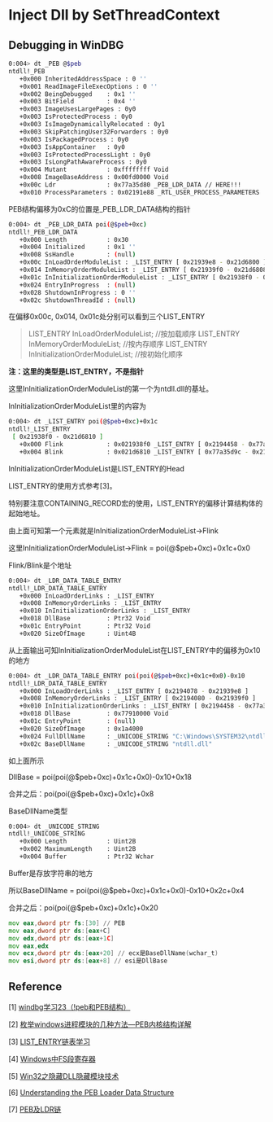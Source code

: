 # Inject Dll by SetThreadContext

## Debugging in WinDBG

```bash
0:004> dt _PEB @$peb
ntdll!_PEB
   +0x000 InheritedAddressSpace : 0 ''
   +0x001 ReadImageFileExecOptions : 0 ''
   +0x002 BeingDebugged    : 0x1 ''
   +0x003 BitField         : 0x4 ''
   +0x003 ImageUsesLargePages : 0y0
   +0x003 IsProtectedProcess : 0y0
   +0x003 IsImageDynamicallyRelocated : 0y1
   +0x003 SkipPatchingUser32Forwarders : 0y0
   +0x003 IsPackagedProcess : 0y0
   +0x003 IsAppContainer   : 0y0
   +0x003 IsProtectedProcessLight : 0y0
   +0x003 IsLongPathAwareProcess : 0y0
   +0x004 Mutant           : 0xffffffff Void
   +0x008 ImageBaseAddress : 0x00fd0000 Void
   +0x00c Ldr              : 0x77a35d80 _PEB_LDR_DATA // HERE!!!
   +0x010 ProcessParameters : 0x02191e88 _RTL_USER_PROCESS_PARAMETERS
```

PEB结构偏移为0xC的位置是_PEB_LDR_DATA结构的指针

```bash
0:004> dt _PEB_LDR_DATA poi(@$peb+0xc)
ntdll!_PEB_LDR_DATA
   +0x000 Length           : 0x30
   +0x004 Initialized      : 0x1 ''
   +0x008 SsHandle         : (null) 
   +0x00c InLoadOrderModuleList : _LIST_ENTRY [ 0x21939e8 - 0x21d6800 ]
   +0x014 InMemoryOrderModuleList : _LIST_ENTRY [ 0x21939f0 - 0x21d6808 ]
   +0x01c InInitializationOrderModuleList : _LIST_ENTRY [ 0x21938f0 - 0x21d6810 ]
   +0x024 EntryInProgress  : (null) 
   +0x028 ShutdownInProgress : 0 ''
   +0x02c ShutdownThreadId : (null) 

```
在偏移0x00c, 0x014, 0x01c处分别可以看到三个LIST_ENTRY

> LIST_ENTRY InLoadOrderModuleList; //按加载顺序
> LIST_ENTRY InMemoryOrderModuleList; //按内存顺序
> LIST_ENTRY InInitializationOrderModuleList; //按初始化顺序

**注：这里的类型是LIST_ENTRY，不是指针**

这里InInitializationOrderModuleList的第一个为ntdll.dll的基址。

InInitializationOrderModuleList里的内容为

```bash
0:004> dt _LIST_ENTRY poi(@$peb+0xc)+0x1c
ntdll!_LIST_ENTRY
 [ 0x21938f0 - 0x21d6810 ]
   +0x000 Flink            : 0x021938f0 _LIST_ENTRY [ 0x2194458 - 0x77a35d9c ]
   +0x004 Blink            : 0x021d6810 _LIST_ENTRY [ 0x77a35d9c - 0x21cd7b0 ]

```

InInitializationOrderModuleList是LIST_ENTRY的Head

LIST_ENTRY的使用方式参考[3]。

特别要注意CONTAINING_RECORD宏的使用，LIST_ENTRY的偏移计算结构体的起始地址。

由上面可知第一个元素就是InInitializationOrderModuleList->Flink

这里InInitializationOrderModuleList->Flink = poi(@$peb+0xc)+0x1c+0x0

Flink/Blink是个地址

```bash
0:004> dt _LDR_DATA_TABLE_ENTRY
ntdll!_LDR_DATA_TABLE_ENTRY
   +0x000 InLoadOrderLinks : _LIST_ENTRY
   +0x008 InMemoryOrderLinks : _LIST_ENTRY
   +0x010 InInitializationOrderLinks : _LIST_ENTRY
   +0x018 DllBase          : Ptr32 Void
   +0x01c EntryPoint       : Ptr32 Void
   +0x020 SizeOfImage      : Uint4B

```
从上面输出可知InInitializationOrderModuleList在LIST_ENTRY中的偏移为0x10的地方

```bash
0:004> dt _LDR_DATA_TABLE_ENTRY poi(poi(@$peb+0xc)+0x1c+0x0)-0x10
ntdll!_LDR_DATA_TABLE_ENTRY
   +0x000 InLoadOrderLinks : _LIST_ENTRY [ 0x2194078 - 0x21939e8 ]
   +0x008 InMemoryOrderLinks : _LIST_ENTRY [ 0x2194080 - 0x21939f0 ]
   +0x010 InInitializationOrderLinks : _LIST_ENTRY [ 0x2194458 - 0x77a35d9c ]
   +0x018 DllBase          : 0x77910000 Void
   +0x01c EntryPoint       : (null) 
   +0x020 SizeOfImage      : 0x1a4000
   +0x024 FullDllName      : _UNICODE_STRING "C:\Windows\SYSTEM32\ntdll.dll"
   +0x02c BaseDllName      : _UNICODE_STRING "ntdll.dll"
```

如上面所示

DllBase = poi(poi(@$peb+0xc)+0x1c+0x0)-0x10+0x18

合并之后：poi(poi(@$peb+0xc)+0x1c)+0x8

BaseDllName类型
```bash
0:004> dt _UNICODE_STRING
ntdll!_UNICODE_STRING
   +0x000 Length           : Uint2B
   +0x002 MaximumLength    : Uint2B
   +0x004 Buffer           : Ptr32 Wchar
```
Buffer是存放字符串的地方

所以BaseDllName = poi(poi(@$peb+0xc)+0x1c+0x0)-0x10+0x2c+0x4

合并之后：poi(poi(@$peb+0xc)+0x1c)+0x20

```asm
mov eax,dword ptr fs:[30] // PEB
mov eax,dword ptr ds:[eax+C]
mov edx,dword ptr ds:[eax+1C]
mov eax,edx
mov ecx,dword ptr ds:[eax+20] // ecx是BaseDllName(wchar_t)
mov esi,dword ptr ds:[eax+8] // esi是DllBase
```

## Reference

[1] [windbg学习23（!peb和PEB结构）](http://t.zoukankan.com/hgy413-p-3693439.html)

[2] [枚举windows进程模块的几种方法—PEB内核结构详解](https://blog.csdn.net/kongguoqing791025/article/details/121408205)

[3] [LIST_ENTRY链表学习](https://blog.csdn.net/hjxyshell/article/details/38742117)

[4] [Windows中FS段寄存器](https://blog.csdn.net/misterliwei/article/details/1655290)

[5] [Win32之隐藏DLL隐藏模块技术](http://t.zoukankan.com/iBinary-p-9601860.html)

[6] [Understanding the PEB Loader Data Structure](http://sandsprite.com/CodeStuff/Understanding_the_Peb_Loader_Data_List.html)

[7] [PEB及LDR链](https://www.cnblogs.com/gd-luojialin/p/11862767.html)
